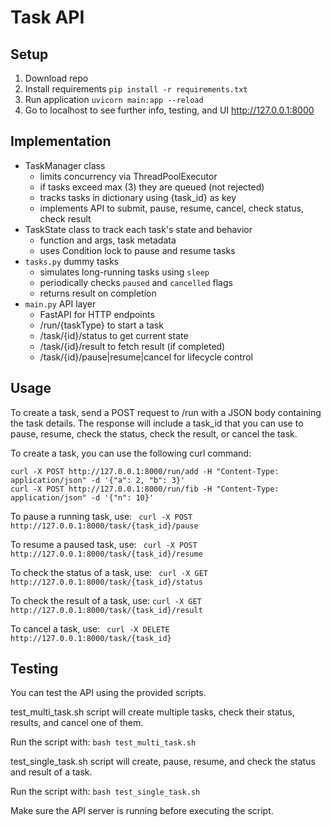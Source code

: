 # Task API

## Setup
1. Download repo
2. Install requirements
   ``` pip install -r requirements.txt ```
3. Run application
   ``` uvicorn main:app --reload ```
4. Go to localhost to see further info, testing, and UI
   http://127.0.0.1:8000

## Implementation
- TaskManager class
  - limits concurrency via ThreadPoolExecutor
  - if tasks exceed max (3) they are queued (not rejected)
  - tracks tasks in dictionary using {task_id} as key
  - implements API to submit, pause, resume, cancel, check status, check result
- TaskState class to track each task's state and behavior
  - function and args, task metadata
  - uses Condition lock to pause and resume tasks
- ```tasks.py``` dummy tasks
  - simulates long-running tasks using ```sleep```
  - periodically checks ```paused``` and ```cancelled``` flags
  - returns result on completion
- ``` main.py ``` API layer
  - FastAPI for HTTP endpoints
  - /run/{taskType} to start a task
  - /task/{id}/status to get current state
  - /task/{id}/result to fetch result (if completed)
  - /task/{id}/pause|resume|cancel for lifecycle control   


## Usage
To create a task, send a POST request to /run with a JSON body containing the task details. The response will include a task_id that you can use to pause, resume, check the status, check the result, or cancel the task.

To create a task, you can use the following curl command:

```curl -X POST http://127.0.0.1:8000/run/add -H "Content-Type: application/json" -d '{"a": 2, "b": 3}'``` \
```curl -X POST http://127.0.0.1:8000/run/fib -H "Content-Type: application/json" -d '{"n": 10}'```

To pause a running task, use: ```
curl -X POST http://127.0.0.1:8000/task/{task_id}/pause```

To resume a paused task, use: ```
curl -X POST http://127.0.0.1:8000/task/{task_id}/resume```

To check the status of a task, use: ```
curl -X GET http://127.0.0.1:8000/task/{task_id}/status```

To check the result of a task, use: ```
curl -X GET http://127.0.0.1:8000/task/{task_id}/result ```

To cancel a task, use: ```
curl -X DELETE http://127.0.0.1:8000/task/{task_id}```

## Testing
You can test the API using the provided scripts.

test_multi_task.sh script will create multiple tasks, check their status, results, and cancel one of them.

Run the script with: ```bash test_multi_task.sh```

test_single_task.sh script will create, pause, resume, and check the status and result of a task.

Run the script with: ```bash test_single_task.sh```

Make sure the API server is running before executing the script.

